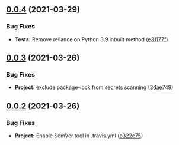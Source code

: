 ## [0.0.4](https://github.com/IBM/container-registry-python-sdk/compare/v0.0.3...v0.0.4) (2021-03-29)


### Bug Fixes

* **Tests:** Remove reliance on Python 3.9 inbuilt method ([e31177f](https://github.com/IBM/container-registry-python-sdk/commit/e31177f0277f8f897825f283fdf4cafaabad1ef9))

## [0.0.3](https://github.com/IBM/container-registry-python-sdk/compare/v0.0.2...v0.0.3) (2021-03-26)


### Bug Fixes

* **Project:** exclude package-lock from secrets scanning ([3dae749](https://github.com/IBM/container-registry-python-sdk/commit/3dae7493730e41b673ecd6c9de4f571ec233a91f))

## [0.0.2](https://github.com/IBM/container-registry-python-sdk/compare/v0.0.1...v0.0.2) (2021-03-26)


### Bug Fixes

* **Project:** Enable SemVer tool in .travis.yml ([b322c75](https://github.com/IBM/container-registry-python-sdk/commit/b322c755fb5822f3feca6c52514398a5c07431e2))
